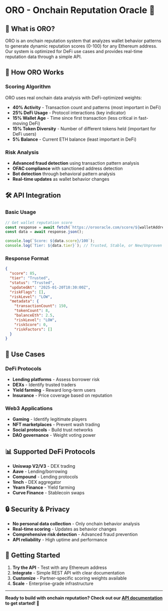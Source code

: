 # ORO - Onchain Reputation Oracle 🚀

## **🎯 What is ORO?**

ORO is an onchain reputation system that analyzes wallet behavior patterns to generate dynamic reputation scores (0-100) for any Ethereum address. Our system is optimized for DeFi use cases and provides real-time reputation data through a simple API.

## **🧠 How ORO Works**

### **Scoring Algorithm**
ORO uses real onchain data analysis with DeFi-optimized weights:

- **40% Activity** - Transaction count and patterns (most important in DeFi)
- **25% DeFi Usage** - Protocol interactions (key indicator)
- **15% Wallet Age** - Time since first transaction (less critical in fast-moving DeFi)
- **15% Token Diversity** - Number of different tokens held (important for DeFi users)
- **5% Balance** - Current ETH balance (least important in DeFi)

### **Risk Analysis**
- **Advanced fraud detection** using transaction pattern analysis
- **OFAC compliance** with sanctioned address detection
- **Bot detection** through behavioral pattern analysis
- **Real-time updates** as wallet behavior changes

## **🛠️ API Integration**

### **Basic Usage**
```javascript
// Get wallet reputation score
const response = await fetch(`https://orooracle.com/score/${walletAddress}`);
const data = await response.json();

console.log(`Score: ${data.score}/100`);
console.log(`Tier: ${data.tier}`); // Trusted, Stable, or New/Unproven
```

### **Response Format**
```json
{
  "score": 85,
  "tier": "Trusted",
  "status": "Trusted",
  "updatedAt": "2025-01-20T10:30:00Z",
  "riskFlags": [],
  "riskLevel": "LOW",
  "metadata": {
    "transactionCount": 150,
    "tokenCount": 8,
    "balanceEth": 2.5,
    "riskLevel": "LOW",
    "riskScore": 0,
    "riskFactors": []
  }
}
```

## **🎯 Use Cases**

### **DeFi Protocols**
- **Lending platforms** - Assess borrower risk
- **DEXs** - Identify trusted traders
- **Yield farming** - Reward long-term users
- **Insurance** - Price coverage based on reputation

### **Web3 Applications**
- **Gaming** - Identify legitimate players
- **NFT marketplaces** - Prevent wash trading
- **Social protocols** - Build trust networks
- **DAO governance** - Weight voting power

## **📊 Supported DeFi Protocols**

- **Uniswap V2/V3** - DEX trading
- **Aave** - Lending/borrowing
- **Compound** - Lending protocols
- **1inch** - DEX aggregator
- **Yearn Finance** - Yield farming
- **Curve Finance** - Stablecoin swaps

## **🔒 Security & Privacy**

- **No personal data collection** - Only onchain behavior analysis
- **Real-time scoring** - Updates as behavior changes
- **Comprehensive risk detection** - Advanced fraud prevention
- **API reliability** - High uptime and performance

## **🚀 Getting Started**

1. **Try the API** - Test with any Ethereum address
2. **Integrate** - Simple REST API with clear documentation
3. **Customize** - Partner-specific scoring weights available
4. **Scale** - Enterprise-grade infrastructure

---

**Ready to build with onchain reputation? Check out our [API documentation](API.md) to get started! 🚀**
